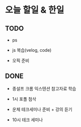 # 오늘 할일 & 한일

## TODO

- ps

- js 복습(velog, code)

- 오픽 준비

## DONE

- 종설프 크롬 익스텐션 참고자료 학습

- 1시 포폴 첨삭

- 운체 테크세미나 준비 + 강의 듣기

- 10시 테크 세미나
